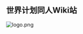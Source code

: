 ## 世界计划同人Wiki站
<img src="https://img.picui.cn/free/2025/03/18/67d970866e0a2.png" alt="logo.png" title="logo.png" />
